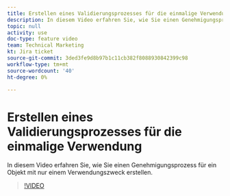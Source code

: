 ```yaml
---
title: Erstellen eines Validierungsprozesses für die einmalige Verwendung
description: In diesem Video erfahren Sie, wie Sie einen Genehmigungsprozess für ein Objekt mit nur einem Verwendungszweck erstellen.
topic: null
activity: use
doc-type: feature video
team: Technical Marketing
kt: Jira ticket
source-git-commit: 3ded3fe9d8b97b1c11cb382f8088930842399c98
workflow-type: tm+mt
source-wordcount: '40'
ht-degree: 0%

---
```


# Erstellen eines Validierungsprozesses für die einmalige Verwendung

In diesem Video erfahren Sie, wie Sie einen Genehmigungsprozess für ein Objekt mit nur einem Verwendungszweck erstellen.

>[!VIDEO](https://video.tv.adobe.com/v/335225/?quality=12)
